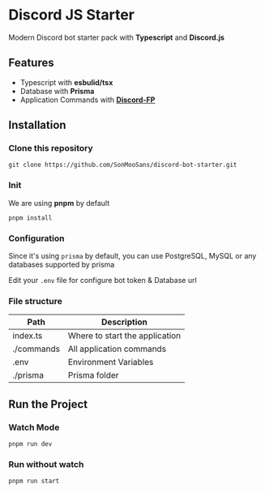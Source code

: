 # Discord JS Starter

Modern Discord bot starter pack with **Typescript** and **Discord.js**

## Features

-   Typescript with **esbulid/tsx**
-   Database with **Prisma**
-   Application Commands with [**Discord-FP**](https://github.com/SonMooSans/discord-fp)

## Installation

### Clone this repository

`git clone https://github.com/SonMooSans/discord-bot-starter.git`

### Init

We are using **pnpm** by default

`pnpm install`

### Configuration

Since it's using `prisma` by default, you can use PostgreSQL, MySQL or any databases supported by prisma

Edit your `.env` file for configure bot token & Database url

### File structure

| Path       | Description                    |
| ---------- | ------------------------------ |
| index.ts   | Where to start the application |
| ./commands | All application commands       |
| .env       | Environment Variables          |
| ./prisma   | Prisma folder                  |

## Run the Project

### Watch Mode

`pnpm run dev`

### Run without watch

`pnpm run start`
